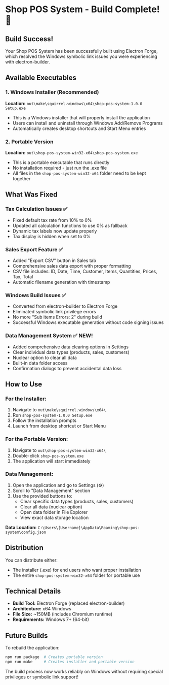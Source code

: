 # Shop POS System - Build Complete! 🎉

## Build Success!

Your Shop POS System has been successfully built using Electron Forge, which resolved the Windows symbolic link issues you were experiencing with electron-builder.

## Available Executables

### 1. Windows Installer (Recommended)

**Location:** `out\make\squirrel.windows\x64\shop-pos-system-1.0.0 Setup.exe`

- This is a Windows installer that will properly install the application
- Users can install and uninstall through Windows Add/Remove Programs
- Automatically creates desktop shortcuts and Start Menu entries

### 2. Portable Version

**Location:** `out\shop-pos-system-win32-x64\shop-pos-system.exe`

- This is a portable executable that runs directly
- No installation required - just run the .exe file
- All files in the `shop-pos-system-win32-x64` folder need to be kept together

## What Was Fixed

### Tax Calculation Issues ✅

- Fixed default tax rate from 10% to 0%
- Updated all calculation functions to use 0% as fallback
- Dynamic tax labels now update properly
- Tax display is hidden when set to 0%

### Sales Export Feature ✅

- Added "Export CSV" button in Sales tab
- Comprehensive sales data export with proper formatting
- CSV file includes: ID, Date, Time, Customer, Items, Quantities, Prices, Tax, Total
- Automatic filename generation with timestamp

### Windows Build Issues ✅

- Converted from electron-builder to Electron Forge
- Eliminated symbolic link privilege errors
- No more "Sub items Errors: 2" during build
- Successful Windows executable generation without code signing issues

### Data Management System ✅ NEW!

- Added comprehensive data clearing options in Settings
- Clear individual data types (products, sales, customers)
- Nuclear option to clear all data
- Built-in data folder access
- Confirmation dialogs to prevent accidental data loss

## How to Use

### For the Installer:

1. Navigate to `out\make\squirrel.windows\x64\`
2. Run `shop-pos-system-1.0.0 Setup.exe`
3. Follow the installation prompts
4. Launch from desktop shortcut or Start Menu

### For the Portable Version:

1. Navigate to `out\shop-pos-system-win32-x64\`
2. Double-click `shop-pos-system.exe`
3. The application will start immediately

### Data Management:

1. Open the application and go to Settings (⚙️)
2. Scroll to "Data Management" section
3. Use the provided buttons to:
   - Clear specific data types (products, sales, customers)
   - Clear all data (nuclear option)
   - Open data folder in File Explorer
   - View exact data storage location

**Data Location:** `C:\Users\[Username]\AppData\Roaming\shop-pos-system\config.json`

## Distribution

You can distribute either:

- The installer (.exe) for end users who want proper installation
- The entire `shop-pos-system-win32-x64` folder for portable use

## Technical Details

- **Build Tool:** Electron Forge (replaced electron-builder)
- **Architecture:** x64 Windows
- **File Size:** ~150MB (includes Chromium runtime)
- **Requirements:** Windows 7+ (64-bit)

## Future Builds

To rebuild the application:

```bash
npm run package  # Creates portable version
npm run make     # Creates installer and portable version
```

The build process now works reliably on Windows without requiring special privileges or symbolic link support!
